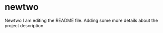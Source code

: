 # newtwo
Newtwo
I am editing the README file. Adding some more details about the project description.
